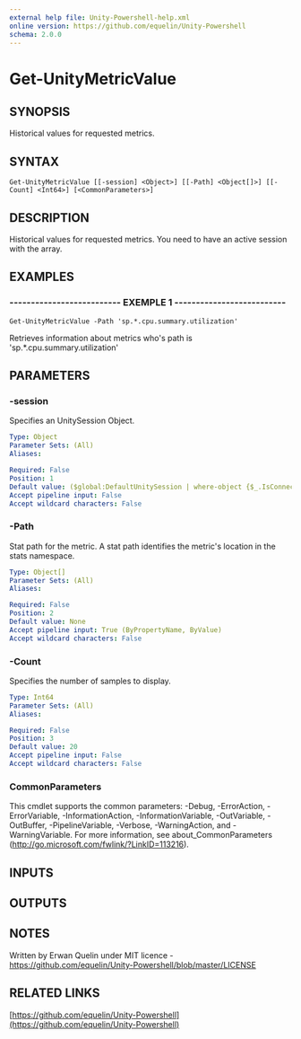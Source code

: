 ```yaml
---
external help file: Unity-Powershell-help.xml
online version: https://github.com/equelin/Unity-Powershell
schema: 2.0.0
---
```


# Get-UnityMetricValue

## SYNOPSIS
Historical values for requested metrics.

## SYNTAX

```
Get-UnityMetricValue [[-session] <Object>] [[-Path] <Object[]>] [[-Count] <Int64>] [<CommonParameters>]
```

## DESCRIPTION
Historical values for requested metrics. 
You need to have an active session with the array.

## EXAMPLES

### -------------------------- EXEMPLE 1 --------------------------
```
Get-UnityMetricValue -Path 'sp.*.cpu.summary.utilization'
```

Retrieves information about metrics who's path is 'sp.*.cpu.summary.utilization'

## PARAMETERS

### -session
Specifies an UnitySession Object.

```yaml
Type: Object
Parameter Sets: (All)
Aliases: 

Required: False
Position: 1
Default value: ($global:DefaultUnitySession | where-object {$_.IsConnected -eq $true})
Accept pipeline input: False
Accept wildcard characters: False
```

### -Path
Stat path for the metric.
A stat path identifies the metric's location in the stats namespace.

```yaml
Type: Object[]
Parameter Sets: (All)
Aliases: 

Required: False
Position: 2
Default value: None
Accept pipeline input: True (ByPropertyName, ByValue)
Accept wildcard characters: False
```

### -Count
Specifies the number of samples to display.

```yaml
Type: Int64
Parameter Sets: (All)
Aliases: 

Required: False
Position: 3
Default value: 20
Accept pipeline input: False
Accept wildcard characters: False
```

### CommonParameters
This cmdlet supports the common parameters: -Debug, -ErrorAction, -ErrorVariable, -InformationAction, -InformationVariable, -OutVariable, -OutBuffer, -PipelineVariable, -Verbose, -WarningAction, and -WarningVariable. For more information, see about_CommonParameters (http://go.microsoft.com/fwlink/?LinkID=113216).

## INPUTS

## OUTPUTS

## NOTES
Written by Erwan Quelin under MIT licence - https://github.com/equelin/Unity-Powershell/blob/master/LICENSE

## RELATED LINKS

[https://github.com/equelin/Unity-Powershell](https://github.com/equelin/Unity-Powershell)


